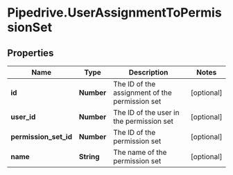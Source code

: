 # Pipedrive.UserAssignmentToPermissionSet

## Properties

Name | Type | Description | Notes
------------ | ------------- | ------------- | -------------
**id** | **Number** | The ID of the assignment of the permission set | [optional] 
**user_id** | **Number** | The ID of the user in the permission set | [optional] 
**permission_set_id** | **Number** | The ID of the permission set | [optional] 
**name** | **String** | The name of the permission set | [optional] 


